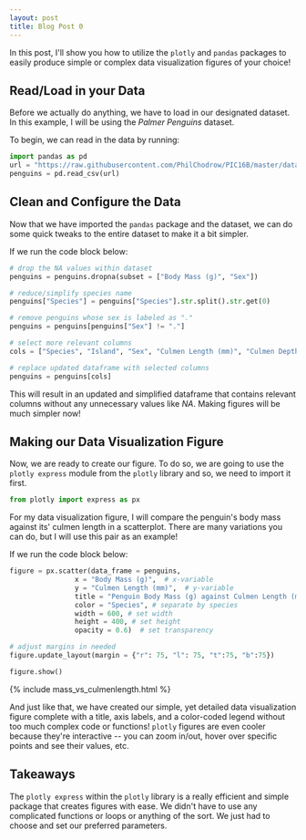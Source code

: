 ```yaml
---
layout: post
title: Blog Post 0
---
```


In this post, I'll show you how to utilize the `plotly` and `pandas` packages to easily produce simple or complex data visualization figures of your choice!


## Read/Load in your Data

Before we actually do anything, we have to load in our designated dataset. In this example, I will be using the *Palmer Penguins* dataset. 

To begin, we can read in the data by running: 

```python
import pandas as pd
url = "https://raw.githubusercontent.com/PhilChodrow/PIC16B/master/datasets/palmer_penguins.csv"
penguins = pd.read_csv(url)
```


## Clean and Configure the Data

Now that we have imported the `pandas` package and the dataset, we can do some quick tweaks to the entire dataset to make it a bit simpler. 

If we run the code block below:

```python
# drop the NA values within dataset
penguins = penguins.dropna(subset = ["Body Mass (g)", "Sex"])

# reduce/simplify species name
penguins["Species"] = penguins["Species"].str.split().str.get(0)

# remove penguins whose sex is labeled as "."
penguins = penguins[penguins["Sex"] != "."]

# select more relevant columns
cols = ["Species", "Island", "Sex", "Culmen Length (mm)", "Culmen Depth (mm)", "Flipper Length (mm)", "Body Mass (g)"]

# replace updated dataframe with selected columns
penguins = penguins[cols]
```

This will result in an updated and simplified dataframe that contains relevant columns without any unnecessary values like *NA*. Making figures will be much simpler now!


## Making our Data Visualization Figure

Now, we are ready to create our figure. To do so, we are going to use the `plotly express` module from the `plotly` library and so, we need to import it first. 

```python
from plotly import express as px
```

For my data visualization figure, I will compare the penguin's body mass against its' culmen length in a scatterplot. There are many variations you can do, but I will use this pair as an example!


If we run the code block below:

```python
figure = px.scatter(data_frame = penguins, 
                x = "Body Mass (g)",  # x-variable
                y = "Culmen Length (mm)",  # y-variable
                title = "Penguin Body Mass (g) against Culmen Length (mm)", # set title
                color = "Species", # separate by species
                width = 600, # set width
                height = 400, # set height
                opacity = 0.6)  # set transparency

# adjust margins in needed
figure.update_layout(margin = {"r": 75, "l": 75, "t":75, "b":75}) 

figure.show()
```
{% include mass_vs_culmenlength.html %}

And just like that, we have created our simple, yet detailed data visualization figure complete with a title, axis labels, and a color-coded legend without too much complex code or functions! `plotly` figures are even cooler because they're interactive -- you can zoom in/out, hover over specific points and see their values, etc. 


## Takeaways

The `plotly express` within the `plotly` library is a really efficient and simple package that creates figures with ease. We didn't have to use any complicated functions or loops or anything of the sort. We just had to choose and set our preferred parameters.